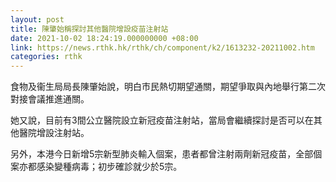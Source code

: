 ```yaml
---
layout: post
title: 陳肇始稱探討其他醫院增設疫苗注射站
date: 2021-10-02 18:24:19.000000000 +08:00
link: https://news.rthk.hk/rthk/ch/component/k2/1613232-20211002.htm
categories: rthk
---
```


食物及衞生局局長陳肇始說，明白市民熱切期望通關，期望爭取與內地舉行第二次對接會議推進通關。

她又說，目前有3間公立醫院設立新冠疫苗注射站，當局會繼續探討是否可以在其他醫院增設注射站。

另外，本港今日新增5宗新型肺炎輸入個案，患者都曾注射兩劑新冠疫苗，全部個案亦都感染變種病毒；初步確診就少於5宗。
